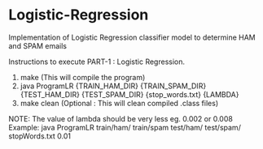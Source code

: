 # Logistic-Regression
Implementation of Logistic Regression classifier model to determine HAM and SPAM emails

Instructions to execute PART-1 : Logistic Regression.
1. make 						       (This will compile the program)
2. java ProgramLR {TRAIN_HAM_DIR} {TRAIN_SPAM_DIR} {TEST_HAM_DIR} {TEST_SPAM_DIR} {stop_words.txt} {LAMBDA}
3. make clean 						(Optional : This will clean compiled .class files)

NOTE: The value of lambda should be very less eg. 0.002 or 0.008
Example:
java ProgramLR train/ham/ train/spam test/ham/ test/spam/ stopWords.txt 0.01
